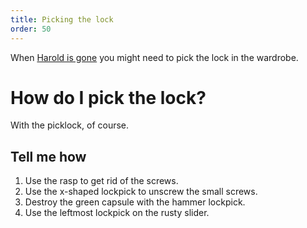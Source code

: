 ```yaml
---
title: Picking the lock
order: 50
---
```


When [Harold is gone](rudder) you might need to pick the lock in the wardrobe.

# How do I pick the lock?
With the picklock, of course.

## Tell me how
1. Use the rasp to get rid of the screws.
2. Use the x-shaped lockpick to unscrew the small screws.
3. Destroy the green capsule with the hammer lockpick.
4. Use the leftmost lockpick on the rusty slider.
